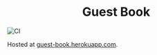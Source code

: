 <h1 align="center">
  Guest Book
</h1>

![CI](https://github.com/GordeiV/guestbook/actions/workflows/pipeline.yml/badge.svg)

Hosted at [guest-book.herokuapp.com](https://guest-book.herokuapp.com).
